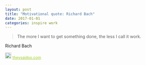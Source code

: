 ```yaml
---
layout: post
title: "Motivational quote: Richard Bach"
date: 2017-01-01
categories: inspire work
---
```

> The more I want to get something done, the less I call it work.

Richard Bach

<span style="z-index:50;font-size:0.9em;"><img src="https://theysaidso.com/branding/theysaidso.png" height="20" width="20" alt="theysaidso.com"/><a href="https://theysaidso.com" title="Powered by quotes from theysaidso.com" style="color: #9fcc25; margin-left: 4px; vertical-align: middle;">theysaidso.com</a></span>

